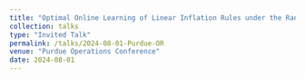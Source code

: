 ```yaml
---
title: "Optimal Online Learning of Linear Inflation Rules under the Random Yield"
collection: talks
type: "Invited Talk"
permalink: /talks/2024-08-01-Purdue-OR
venue: "Purdue Operations Conference"
date: 2024-08-01
---
```

